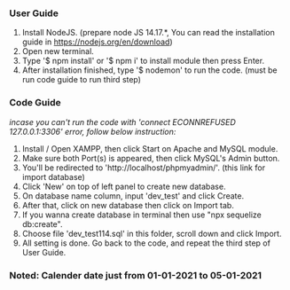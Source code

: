 ### User Guide

1. Install NodeJS. (prepare node JS 14.17.*, You can read the installation guide in https://nodejs.org/en/download)
2. Open new terminal.
3. Type '$ npm install' or '$ npm i' to install module then press Enter.
4. After installation finished, type '$ nodemon' to run the code. (must be run code guide to run third step)

### Code Guide
*incase you can't run the code with 'connect ECONNREFUSED 127.0.0.1:3306' error, follow below instruction:*

1. Install / Open XAMPP, then click Start on Apache and MySQL module.
2. Make sure both Port(s) is appeared, then click MySQL's Admin button.
3. You'll be redirected to 'http://localhost/phpmyadmin/'. (this link for import database)
4. Click 'New' on top of left panel to create new database.
5. On database name column, input 'dev_test' and click Create.
6. After that, click on new database then click on Import tab.
7. If you wanna create database in terminal then use "npx sequelize db:create".
8. Choose file 'dev_test114.sql' in this folder, scroll down and click Import.
9. All setting is done. Go back to the code, and repeat the third step of User Guide.

### Noted: Calender date just from 01-01-2021 to 05-01-2021